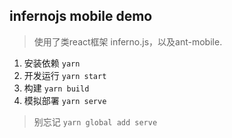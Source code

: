 ## infernojs mobile demo

> 使用了类react框架 inferno.js，以及ant-mobile.

1. 安装依赖 `yarn`
2. 开发运行 `yarn start`
3. 构建 `yarn build`
4. 模拟部署  `yarn serve`
> 别忘记 `yarn global add serve`
